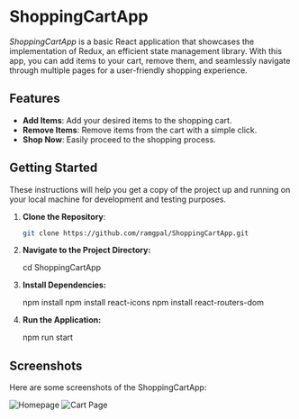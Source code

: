 # ShoppingCartApp

*ShoppingCartApp* is a basic React application that showcases the implementation of Redux, an efficient state management library. With this app, you can add items to your cart, remove them, and seamlessly navigate through multiple pages for a user-friendly shopping experience.

## Features

- **Add Items**: Add your desired items to the shopping cart.
- **Remove Items**: Remove items from the cart with a simple click.
- **Shop Now**: Easily proceed to the shopping process.

## Getting Started

These instructions will help you get a copy of the project up and running on your local machine for development and testing purposes.

1. **Clone the Repository**:

   ```bash
   git clone https://github.com/ramgpal/ShoppingCartApp.git

2. **Navigate to the Project Directory:**
     
     cd ShoppingCartApp

3. **Install Dependencies:**
    
    npm install
    npm install react-icons
    npm install react-routers-dom

4. **Run the Application:**
    
    npm run start

## Screenshots

Here are some screenshots of the ShoppingCartApp:

![Homepage](./Home.png)
![Cart Page](./cart.png)

